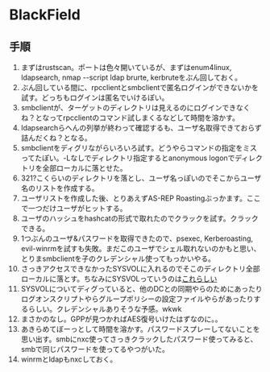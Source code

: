 # BlackField
## 手順
1. まずはrustscan。ポートは色々開いているが、まずはenum4linux, ldapsearch, nmap --script ldap brurte, kerbruteをぶん回しておく。
2. ぶん回している間に、rpcclientとsmbclientで匿名ログインができないかを試す。どっちもログインは匿名でいけるぽい。
3. smbclientが、ターゲットのディレクトリは見えるのにログインできなくね？となってrpcclientのコマンド試しまくるなどして時間を溶かす。
4. ldapsearchらへんの列挙が終わって確認するも、ユーザ名取得できておらず詰んだくね？となる。
5. smbclientをディグリながらいろいろ試す。どうやらコマンドの指定をミスってたぽい。-Lなしでディレクトリ指定するとanonymous logonでディレクトリを全部ローカルに落とせた。
6. 321?こくらいのディレクトリを落とし、ユーザ名っぽいのでそこからユーザ名のリストを作成する。
7. ユーザリストを作成した後、とりあえずAS-REP Roastingぶっかます。ここで一つだけユーザがヒットする。
8. ユーザのハッシュをhashcatの形式で取れたのでクラックを試す。クラックできる。
9. 1つぶんのユーザ&パスワードを取得できたので、psexec, Kerberoasting, evil-winrmを試すも失敗。まだこのユーザでシェル取れないのかもと思い、とりまsmbclientを子のクレデンシャル使ってもっかいやる。
10. さっきアクセスできなかったSYSVOLに入れるのでそこのディレクトリ全部ローカルに落とす。ちなみにSYSVOLっていうのは[これらしい](https://e-words.jp/w/SYSVOL%E3%83%95%E3%82%A9%E3%83%AB%E3%83%80.html)
11. SYSVOLについてディグっていると、他のDCとの同期やらのためにあったりログオンスクリプトやらグループポリシーの設定ファイルやらがあったりするらしい。クレデンシャルありそうな予感。wkwk
12. まさかのなし。GPPが見つかればAES復号いけたはずなのに。。
13. あきらめてぼーっとして時間を溶かす。パスワードスプレーしてないことを思い出す。smbにnxc使ってさっきクラックしたパスワード使ってみると、smbで同じパスワードを使ってるやつがいた。
14. winrmとldapもnxcしておく。